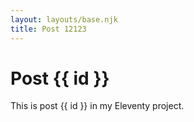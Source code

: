 ```yaml
---
layout: layouts/base.njk
title: Post 12123
---
```


# Post {{ id }}

This is post {{ id }} in my Eleventy project.
